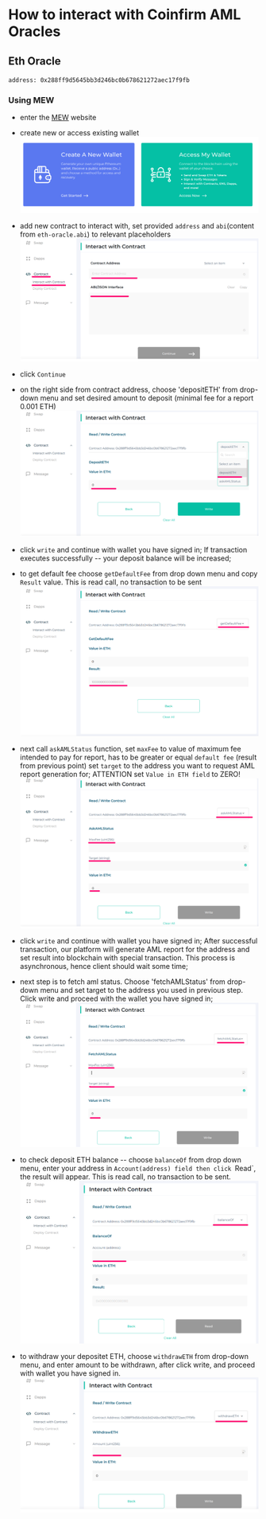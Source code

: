 # How to interact with Coinfirm AML Oracles

## Eth Oracle 

    address: 0x288ff9d5645bb3d246bc0b678621272aec17f9fb

### Using MEW

* enter the [MEW](https://www.myetherwallet.com) website
* create new or access existing wallet ![failed to load image](create-or-access-wallet.png)
* add new contract to interact with, set provided `address` and `abi`(content from `eth-oracle.abi`) to relevant placeholders ![faile to load image](init-contract.png)
* click `Continue`
* on the right side from contract address, choose 'depositETH' from drop-down menu and set desired amount to deposit (minimal fee for a report 0.001 ETH) ![failed to load image](depost-eth.png)
* click `write` and continue with wallet you have signed in; If transaction executes successfully -- your deposit balance will be increased;
* to get default fee choose `getDefaultFee` from drop down menu and copy `Result` value. This is read call, no transaction to be sent ![failed to load iamge](default-fee.png)
* next call `askAMLStatus` function, set `maxFee` to value of maximum fee intended to pay for report, has to be greater or equal `default fee` (result from previous point)
 set `target` to the address you want to request AML report generation for; ATTENTION set `Value in ETH field` to ZERO! 
 ![failed to load image](ask-aml.png) 
* click `write` and continue with wallet you have signed in; After successful transaction, our platform will generate AML report for the address and set result into blockchain with special transaction. This process is asynchronous, hence client should wait some time;
* next step is to fetch aml status. Choose 'fetchAMLStatus' from drop-down menu and set target to the address you used in previous step. Click write and proceed with the wallet you have signed in;
![failed to load image](fetch-aml.png)

* to check deposit ETH balance -- choose `balanceOf` from drop down menu, enter your address in `Account(address) field then click `Read`, the result will appear. This is read call, no transaction to be sent. ![faile to load image](balance-of.png)

* to withdraw your depositet ETH, choose `withdrawETH` from drop-down menu, and enter amount to be withdrawn, after click write, and proceed with wallet you have signed in. ![failed to load image](withdraw-eth.png)


  
 






 
